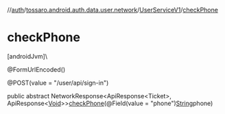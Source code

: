 //[auth](../../../index.md)/[tossaro.android.auth.data.user.network](../index.md)/[UserServiceV1](index.md)/[checkPhone](check-phone.md)

# checkPhone

[androidJvm]\

@FormUrlEncoded()

@POST(value = &quot;/user/api/sign-in&quot;)

public abstract NetworkResponse&lt;ApiResponse&lt;Ticket&gt;, ApiResponse&lt;[Void](https://developer.android.com/reference/kotlin/java/lang/Void.html)&gt;&gt;[checkPhone](check-phone.md)(@Field(value = &quot;phone&quot;)[String](https://developer.android.com/reference/kotlin/java/lang/String.html)phone)
